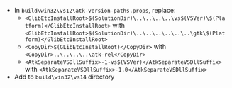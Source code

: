  * In `build\win32\vs12\atk-version-paths.props`, replace:
	* `<GlibEtcInstallRoot>$(SolutionDir)\..\..\..\..\vs$(VSVer)\$(Platform)</GlibEtcInstallRoot>` with
`<GlibEtcInstallRoot>$(SolutionDir)\..\..\..\..\..\..\gtk\$(Platform)</GlibEtcInstallRoot>`
	* `<CopyDir>$(GLibEtcInstallRoot)</CopyDir>` with
`<CopyDir>..\..\..\..\atk-rel</CopyDir>`
	* `<AtkSeparateVSDllSuffix>-1-vs$(VSVer)</AtkSeparateVSDllSuffix>` with
`<AtkSeparateVSDllSuffix>-1.0</AtkSeparateVSDllSuffix>`
 * Add to `build\win32\vs14` directory